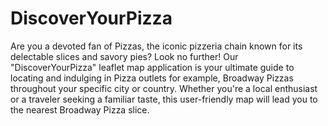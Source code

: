 # DiscoverYourPizza

Are you a devoted fan of Pizzas, the iconic pizzeria chain known for its delectable slices and savory pies? Look no further! Our "DiscoverYourPizza" leaflet map application is your ultimate guide to locating and indulging in Pizza outlets for example, Broadway Pizzas throughout your specific city or country. Whether you're a local enthusiast or a traveler seeking a familiar taste, this user-friendly map will lead you to the nearest Broadway Pizza slice.

